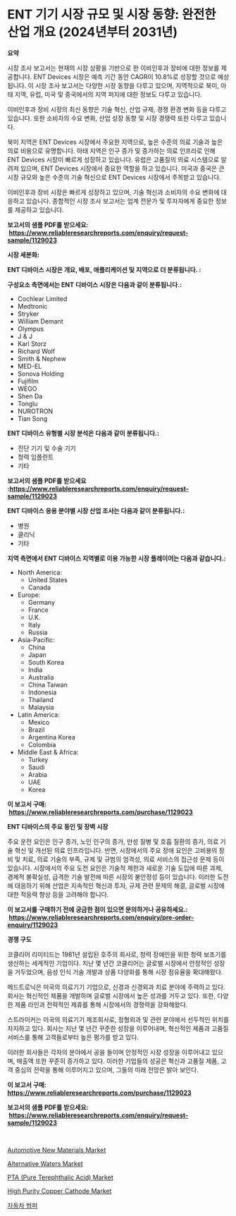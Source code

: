 <p><h1>ENT 기기 시장 규모 및 시장 동향: 완전한 산업 개요 (2024년부터 2031년)</h1></p><p><strong>요약</strong></p>
<p><p>시장 조사 보고서는 현재의 시장 상황을 기반으로 한 이비인후과 장비에 대한 정보를 제공합니다. ENT Devices 시장은 예측 기간 동안 CAGR이 10.8%로 성장할 것으로 예상됩니다. 이 시장 조사 보고서는 다양한 시장 동향을 다루고 있으며, 지역적으로 북미, 아태 지역, 유럽, 미국 및 중국에서의 지역 퍼지에 대한 정보도 다루고 있습니다.</p><p>이비인후과 장비 시장의 최신 동향은 기술 혁신, 산업 규제, 경쟁 환경 변화 등을 다루고 있습니다. 또한 소비자의 수요 변화, 산업 성장 동향 및 시장 경쟁력 또한 다루고 있습니다.</p><p>북미 지역은 ENT Devices 시장에서 주요한 지역으로, 높은 수준의 의료 기술과 높은 의료 비용으로 유명합니다. 아태 지역은 인구 증가 및 증가하는 의료 인프라로 인해 ENT Devices 시장이 빠르게 성장하고 있습니다. 유럽은 고품질의 의료 시스템으로 알려져 있으며, ENT Devices 시장에서 중요한 역할을 하고 있습니다. 미국과 중국은 큰 시장 규모와 높은 수준의 기술 혁신으로 ENT Devices 시장에서 주목받고 있습니다.</p><p>이비인후과 장비 시장은 빠르게 성장하고 있으며, 기술 혁신과 소비자의 수요 변화에 대응하고 있습니다. 종합적인 시장 조사 보고서는 업계 전문가 및 투자자에게 중요한 정보를 제공하고 있습니다.</p></p>
<p><strong>보고서의 샘플 PDF를 받으세요: &nbsp;<a href="https://www.reliableresearchreports.com/enquiry/request-sample/1129023">https://www.reliableresearchreports.com/enquiry/request-sample/1129023</a></strong></p>
<p><strong>시장 세분화:</strong></p>
<p><strong> ENT 디바이스 시장은 개요, 배포, 애플리케이션 및 지역으로 더 분류됩니다. :</strong></p>
<p><strong>구성요소 측면에서는 ENT 디바이스 시장은 다음과 같이 분류됩니다.:</strong></p>
<p><ul><li>Cochlear Limited</li><li>Medtronic</li><li>Stryker</li><li>William Demant</li><li>Olympus</li><li>J & J</li><li>Karl Storz</li><li>Richard Wolf</li><li>Smith & Nephew</li><li>MED-EL</li><li>Sonova Holding</li><li>Fujifilm</li><li>WEGO</li><li>Shen Da</li><li>Tonglu</li><li>NUROTRON</li><li>Tian Song</li></ul></p>
<p><strong> ENT 디바이스 유형별 시장 분석은 다음과 같이 분류됩니다.:</strong></p>
<p><ul><li>진단 기기 및 수술 기기</li><li>청력 임플란트</li><li>기타</li></ul></p>
<p><strong>보고서의 샘플 PDF를 받으세요 :<a href="https://www.reliableresearchreports.com/enquiry/request-sample/1129023">https://www.reliableresearchreports.com/enquiry/request-sample/1129023</a></strong></p>
<p><strong> ENT 디바이스 응용 분야별 시장 산업 조사는 다음과 같이 분류됩니다.:</strong></p>
<p><ul><li>병원</li><li>클리닉</li><li>기타</li></ul></p>
<p><strong>지역 측면에서 ENT 디바이스 지역별로 이용 가능한 시장 플레이어는 다음과 같습니다.:</strong></p>
<p><ul>
    <li>
        North America:
        <ul>
            <li>United States</li>
            <li>Canada</li>
        </ul>
    </li>
    <li>
        Europe:
        <ul>
            <li>Germany</li>
            <li>France</li>
            <li>U.K.</li>
            <li>Italy</li>
            <li>Russia</li>
        </ul>
    </li>
    <li>
        Asia-Pacific:
        <ul>
            <li>China</li>
            <li>Japan</li>
            <li>South Korea</li>
            <li>India</li>
            <li>Australia</li>
            <li>China Taiwan</li>
            <li>Indonesia</li>
            <li>Thailand</li>
            <li>Malaysia</li>
        </ul>
    </li>
    <li>
        Latin America:
        <ul>
            <li>Mexico</li>
            <li>Brazil</li>
            <li>Argentina Korea</li>
            <li>Colombia</li>
        </ul>
    </li>
    <li>
        Middle East & Africa:
        <ul>
            <li>Turkey</li>
            <li>Saudi</li>
            <li>Arabia</li>
            <li>UAE</li>
            <li>Korea</li>
        </ul>
    </li>
    </ul></p>
<p><strong>이 보고서 구매: &nbsp;<a href="https://www.reliableresearchreports.com/purchase/1129023">https://www.reliableresearchreports.com/purchase/1129023</a></strong></p>
<p><strong>ENT 디바이스의 주요 동인 및 장벽 시장</strong></p>
<p><p>주요 운전 요인은 인구 증가, 노인 인구의 증가, 만성 질병 및 호흡 질환의 증가, 의료 기술 혁신 및 개선된 의료 인프라입니다. 반면, 시장에서의 주요 장애 요인은 고비용의 장비 및 치료, 의료 기술의 부족, 규제 및 규범의 엄격성, 의료 서비스의 접근성 문제 등이 있습니다. 시장에서의 주요 도전 요인은 기술적 제한과 새로운 기술 도입에 따른 과제, 경제적 불확실성, 급격한 기술 발전에 따른 시장의 불안정성 등이 있습니다. 이러한 도전에 대응하기 위해 산업은 지속적인 혁신과 투자, 규제 관련 문제의 해결, 글로벌 시장에 대한 적응력 향상 등을 고려해야 합니다.</p></p>
<p><strong>이 보고서를 구매하기 전에 궁금한 점이 있으면 문의하거나 공유하세요.: &nbsp;<a href="https://www.reliableresearchreports.com/enquiry/pre-order-enquiry/1129023">https://www.reliableresearchreports.com/enquiry/pre-order-enquiry/1129023</a></strong></p>
<p><strong>경쟁 구도</strong></p>
<p><p>코클리어 리미티드는 1981년 설립된 호주의 회사로, 청력 장애인을 위한 청력 보조기를 생산하는 세계적인 기업이다. 지난 몇 년간 코클리어는 글로벌 시장에서 안정적인 성장을 거두었으며, 음성 인식 기술 개발과 상품 다양화를 통해 시장 점유율을 확대해왔다. </p><p>메드트로닉은 미국의 의료기기 기업으로, 신경과 신경외과 치료 분야에 주력하고 있다. 회사는 혁신적인 제품을 개발하며 글로벌 시장에서 높은 성과를 거두고 있다. 또한, 다양한 제품 라인과 전략적인 제휴를 통해 시장에서의 경쟁력을 강화해왔다. </p><p>스트라이커는 미국의 의료기기 제조회사로, 정형외과 및 관련 분야에서 선두적인 위치를 차지하고 있다. 회사는 지난 몇 년간 꾸준한 성장을 이루어내며, 혁신적인 제품과 고품질 서비스를 통해 고객들로부터 높은 평가를 받고 있다. </p><p>이러한 회사들은 각자의 분야에서 공을 들이며 안정적인 시장 성장을 이루어내고 있으며, 매출액 또한 꾸준히 증가하고 있다. 이러한 기업들의 성공은 혁신과 고품질 제품, 고객 중심의 전략을 통해 이루어지고 있으며, 그들의 미래 전망은 밝아 보인다.</p></p>
<p><strong>이 보고서 구매: &nbsp; <a href="https://www.reliableresearchreports.com/purchase/1129023">https://www.reliableresearchreports.com/purchase/1129023</a></strong></p>
<p><strong>보고서의 샘플 PDF를 받으세요: &nbsp;<a href="https://www.reliableresearchreports.com/enquiry/request-sample/1129023">https://www.reliableresearchreports.com/enquiry/request-sample/1129023</a></strong><strong></strong></p>
<p>&nbsp;</p>
<p><p><a href="https://github.com/nancykennedykellievqfqt2/Market-Research-Report-List-1/blob/main/automotive-new-materials-market.md">Automotive New Materials Market</a></p><p><a href="https://issuu.com/reportprime-2/docs/alternative-waters-market-size-2030.pptx">Alternative Waters Market</a></p><p><a href="https://github.com/seekum/Market-Research-Report-List-1/blob/main/pta-pure-terephthalic-acid-market.md">PTA (Pure Terephthalic Acid) Market</a></p><p><a href="https://issuu.com/reportprime-2/docs/high-purity-copper-cathode-market-size-2030.pptx">High Purity Copper Cathode Market</a></p><p><a href="https://github.com/vsoq0zknh59/Market-Research-Report-List-1/blob/main/8494521259.md">자동차 범퍼</a></p></p>